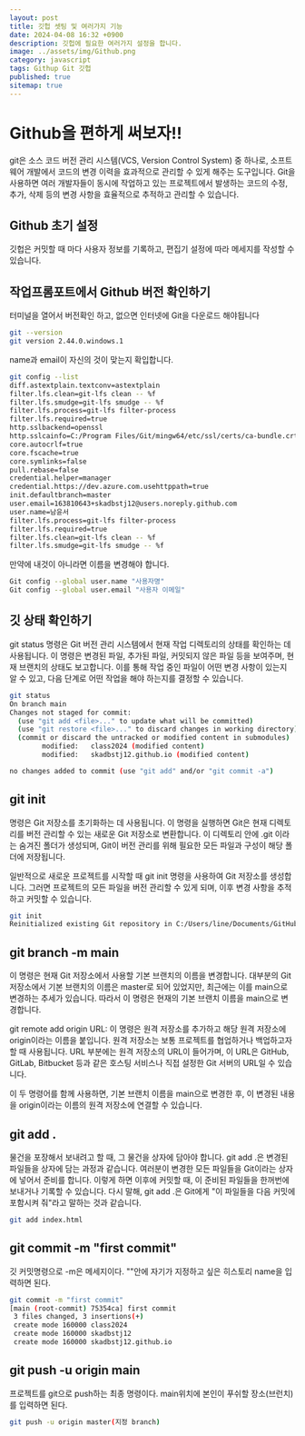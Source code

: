 ```yaml
---
layout: post
title: 깃헙 셋팅 및 여러가지 기능
date: 2024-04-08 16:32 +0900
description: 깃헙에 필요한 여러가지 설정을 합니다.
image: ../assets/img/Github.png
category: javascript
tags: Githup Git 깃헙
published: true
sitemap: true
---
```


# Github을 편하게 써보자!!

git은 소스 코드 버전 관리 시스템(VCS, Version Control System) 중 하나로, 소프트웨어 개발에서 코드의 변경 이력을 효과적으로 관리할 수 있게 해주는 도구입니다. Git을 사용하면 여러 개발자들이 동시에 작업하고 있는 프로젝트에서 발생하는 코드의 수정, 추가, 삭제 등의 변경 사항을 효율적으로 추적하고 관리할 수 있습니다.

## Github 초기 설정

깃헙은 커밋할 때 마다 사용자 정보를 기록하고, 편집기 설정에 따라 메세지를 작성할 수 있습니다.

## 작업프롬포트에서 Github 버전 확인하기

터미널을 열어서 버전확인 하고, 없으면 인터넷에 Git을 다운로드 해야됩니다
````bash
git --version
git version 2.44.0.windows.1
````
name과 email이 자신의 것이 맞는지 확입합니다.
````bash
git config --list
diff.astextplain.textconv=astextplain
filter.lfs.clean=git-lfs clean -- %f
filter.lfs.smudge=git-lfs smudge -- %f
filter.lfs.process=git-lfs filter-process
filter.lfs.required=true
http.sslbackend=openssl
http.sslcainfo=C:/Program Files/Git/mingw64/etc/ssl/certs/ca-bundle.crt
core.autocrlf=true
core.fscache=true
core.symlinks=false
pull.rebase=false
credential.helper=manager
credential.https://dev.azure.com.usehttppath=true
init.defaultbranch=master
user.email=163810643+skadbstj12@users.noreply.github.com
user.name=남윤서
filter.lfs.process=git-lfs filter-process
filter.lfs.required=true
filter.lfs.clean=git-lfs clean -- %f
filter.lfs.smudge=git-lfs smudge -- %f
````


만약에 내것이 아니라면 이름을 변경해야 합니다.
````bash
Git config --global user.name "사용자명"
Git config --global user.email "사용자 이메일"
````

## 깃 상태 확인하기

 git status 명령은 Git 버전 관리 시스템에서 현재 작업 디렉토리의 상태를 확인하는 데 사용됩니다. 이 명령은 변경된 파일, 추가된 파일, 커밋되지 않은 파일 등을 보여주며, 현재 브랜치의 상태도 보고합니다. 이를 통해 작업 중인 파일이 어떤 변경 사항이 있는지 알 수 있고, 다음 단계로 어떤 작업을 해야 하는지를 결정할 수 있습니다.

````bash
git status
On branch main
Changes not staged for commit:
  (use "git add <file>..." to update what will be committed)
  (use "git restore <file>..." to discard changes in working directory)
  (commit or discard the untracked or modified content in submodules)
        modified:   class2024 (modified content)
        modified:   skadbstj12.github.io (modified content)

no changes added to commit (use "git add" and/or "git commit -a")
````
## git init

 명령은 Git 저장소를 초기화하는 데 사용됩니다. 이 명령을 실행하면 Git은 현재 디렉토리를 버전 관리할 수 있는 새로운 Git 저장소로 변환합니다. 이 디렉토리 안에 .git 이라는 숨겨진 폴더가 생성되며, Git이 버전 관리를 위해 필요한 모든 파일과 구성이 해당 폴더에 저장됩니다.

일반적으로 새로운 프로젝트를 시작할 때 git init 명령을 사용하여 Git 저장소를 생성합니다. 그러면 프로젝트의 모든 파일을 버전 관리할 수 있게 되며, 이후 변경 사항을 추적하고 커밋할 수 있습니다.
````bash
git init
Reinitialized existing Git repository in C:/Users/line/Documents/GitHub/.git/
````

## git branch -m main

 이 명령은 현재 Git 저장소에서 사용할 기본 브랜치의 이름을 변경합니다. 대부분의 Git 저장소에서 기본 브랜치의 이름은 master로 되어 있었지만, 최근에는 이를 main으로 변경하는 추세가 있습니다. 따라서 이 명령은 현재의 기본 브랜치 이름을 main으로 변경합니다.

git remote add origin URL: 이 명령은 원격 저장소를 추가하고 해당 원격 저장소에 origin이라는 이름을 붙입니다. 원격 저장소는 보통 프로젝트를 협업하거나 백업하고자 할 때 사용됩니다. URL 부분에는 원격 저장소의 URL이 들어가며, 이 URL은 GitHub, GitLab, Bitbucket 등과 같은 호스팅 서비스나 직접 설정한 Git 서버의 URL일 수 있습니다.

이 두 명령어를 함께 사용하면, 기본 브랜치 이름을 main으로 변경한 후, 이 변경된 내용을 origin이라는 이름의 원격 저장소에 연결할 수 있습니다.

## git add .

물건을 포장해서 보내려고 할 때, 그 물건을 상자에 담아야 합니다. git add .은 변경된 파일들을 상자에 담는 과정과 같습니다. 여러분이 변경한 모든 파일들을 Git이라는 상자에 넣어서 준비를 합니다. 이렇게 하면 이후에 커밋할 때, 이 준비된 파일들을 한꺼번에 보내거나 기록할 수 있습니다. 다시 말해, git add .은 Git에게 "이 파일들을 다음 커밋에 포함시켜 줘"라고 말하는 것과 같습니다.
````bash
git add index.html
````

## git commit -m "first commit"

깃 커밋명령으로 -m은 메세지이다. ""안에 자기가 지정하고 싶은 히스토리 name을 입력하면 된다.

````bash
git commit -m "first commit"
[main (root-commit) 75354ca] first commit
 3 files changed, 3 insertions(+)
 create mode 160000 class2024
 create mode 160000 skadbstj12
 create mode 160000 skadbstj12.github.io
 ````

## git push -u origin main

프로젝트를 git으로 push하는 최종 명령이다. main위치에 본인이 푸쉬할 장소(브런치)를 입력하면 된다.
````bash
git push -u origin master(지정 branch)
````